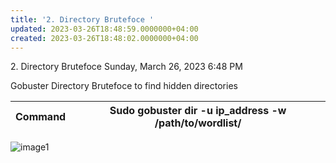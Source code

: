 ```yaml
---
title: '2. Directory Brutefoce '
updated: 2023-03-26T18:48:59.0000000+04:00
created: 2023-03-26T18:48:02.0000000+04:00
---
```


2\. Directory Brutefoce
Sunday, March 26, 2023
6:48 PM

Gobuster Directory Brutefoce to find hidden directories

| Command | Sudo gobuster dir -u ip_address -w /path/to/wordlist/ |
|---------|-------------------------------------------------------|

![image1](image1-255.png)

